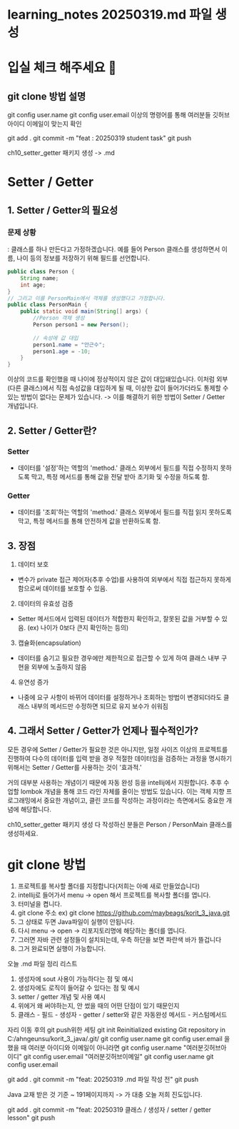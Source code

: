 # learning_notes 20250319.md 파일 생성
# 입실 체크 해주세요 💯
## git clone 방법 설명

git config user.name
git config user.email
이상의 명령어를 통해 여러분들 깃허브 아이디
이메일이 맞는지 확인

git add .
git commit -m "feat : 20250319 student task"
git push

ch10_setter_getter 패키지 생성 -> .md

# Setter / Getter

## 1. Setter / Getter의 필요성
### 문제 상황
: 클래스를 하나 만든다고 가정하겠습니다. 예를 들어 Person 클래스를 생성하면서
이름, 나이 등의 정보를 저장하기 위해 필드를 선언합니다.

```java
public class Person {
    String name;
    int age;
}
// 그리고 이를 PersonMain에서 객체를 생성했다고 가정합니다.
public class PersonMain {
    public static void main(String[] args) {
        //Person 객체 생성
        Person person1 = new Person();
        
        // 속성에 값 대입
        person1.name = "안근수";
        person1.age = -10;
    }
}
```
이상의 코드를 확인했을 때 나이에 정상적이지 않은 값이 대입돼있습니다.
이처럼 외부(다른 클래스)에서 직접 속성값을 대입하게 될 때, 이상한 값이 들어가더라도
통제할 수 있는 방법이 없다는 문제가 있습니다.
-> 이를 해결하기 위한 방법이 Setter / Getter 개념입니다.

## 2. Setter / Getter란?

### Setter

- 데이터를 '설정'하는 역할의 'method.' 클래스 외부에서 필드를 직접 수정하지 못하도록
막고, 특정 메서드를 통해 값을 전달 받아 초기화 및 수정을 하도록 함.

### Getter

- 데이터를 '조회'하는 역할의 'method.' 클래스 외부에서 필드를 직접 읽지 못하도록
막고, 특정 메서드를 통해 안전하게 값을 반환하도록 함.

## 3. 장점
1. 데이터 보호 
- 변수가 private 접근 제어자(추후 수업)를 사용하여 외부에서 직접 접근하지 못하게
함으로써 데이터를 보호할 수 있음.
2. 데이터의 유효성 검증
- Setter 메서드에서 입력된 데이터가 적합한지 확인하고, 잘못된 값을 거부할 수 있음.
  (ex) 나이가 0보다 큰지 확인하는 등의)
3. 캡슐화(encapsulation)
- 데이터를 숨기고 필요한 경우에만 제한적으로 접근할 수 있게 하여 클래스 내부 구현을
외부에 노출하지 않음
4. 유연성 증가
- 나중에 요구 사항이 바뀌어 데이터를 설정하거나 조회하는 방법이 변경되더라도
클래스 내부의 메서드만 수정하면 되므로 유지 보수가 쉬워짐

## 4. 그래서 Setter / Getter가 언제나 필수적인가?
모든 경우에 Setter / Getter가 필요한 것은 아니지만,
일정 사이즈 이상의 프로젝트를 진행하여 다수의 데이터를 입력 받을 경우
적절한 데이터임을 검증하는 과정을 명시하기 위해서는 Setter / Getter를 사용하는 것이
'효과적.'

거의 대부분 사용하는 개념이기 때문에 자동 완성 등을 intellij에서 지원합니다.
추후 수업할 lombok 개념을 통해 코드 라인 자체를 줄이는 방법도 있습니다.
이는 객체 지향 프로그래밍에서 중요한 개념이고, 클린 코드를 작성하는 과정이라는
측면에서도 중요한 개념에 해당합니다.

ch10_setter_getter 패키지 생성
다 작성하신 분들은 Person / PersonMain 클래스를 생성하세요.

# git clone 방법
1. 프로젝트를 복사할 폴더를 지정합니다(저희는 아예 새로 만들었습니다)
2. intellij로 들어가서 menu -> open 해서 프로젝트를 복사할 폴더를
엽니다.
3. 터미널을 켭니다.
4. git clone 주소 ex) git clone https://github.com/maybeags/korit_3_java.git
5. 그 상태로 두면 Java파일이 실행이 안됩니다.
6. 다시 menu -> open -> 리포지토리명에 해당하는 폴더를 엽니다.
7. 그러면 자바 관련 설정들이 설치되는데, 우측 하단을 보면 파란색 바가 뜰겁니다
8. 그거 완료되면 실행이 가능합니다.

오늘 .md 파일 정리 리스트
1. 생성자에 sout 사용이 가능하다는 점 및 예시
2. 생성자에도 로직이 들어갈 수 있다는 점 및 예시
3. setter / getter 개념 및 사용 예시
4. 위에거 왜 써야하는지, 안 썼을 때의 어떤 단점이 있기 때문인지
5. 클래스 - 필드 - 생성자 - getter / setter와 같은 자동완성 메서드 - 커스텀메서드

자리 이동 후의 git push위한 세팅
git init
Reinitialized existing Git repository in C:/ahngeunsu/korit_3_java/.git/
git config user.name
git config user.email
을 했을 때 여러분 아이디와 이메일이 아니라면
git config user.name "여러분깃허브아이디"
git config user.email "여러분깃허브이메일"
git config user.name
git config user.email

git add .
git commit -m "feat: 20250319 .md 파일 작성 전"
git push

Java 교재 받은 것 기준 ~ 191페이지까지 -> 가 대충 오늘 저희 진도입니다.

git add .
git commit -m "feat: 20250319 클래스 / 생성자 / setter / getter lesson"
git push






